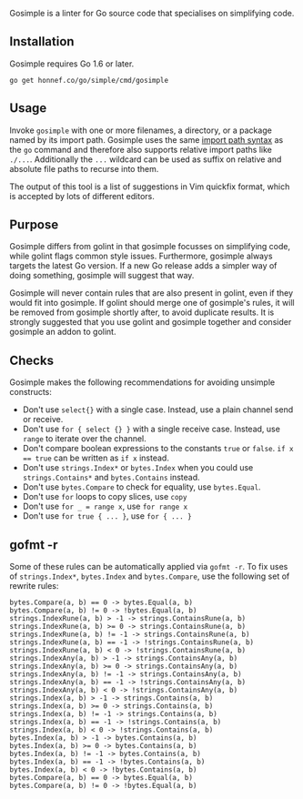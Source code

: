 Gosimple is a linter for Go source code that specialises on
simplifying code.

## Installation

Gosimple requires Go 1.6 or later.

    go get honnef.co/go/simple/cmd/gosimple

## Usage

Invoke `gosimple` with one or more filenames, a directory, or a package named
by its import path. Gosimple uses the same
[import path syntax](https://golang.org/cmd/go/#hdr-Import_path_syntax) as
the `go` command and therefore
also supports relative import paths like `./...`. Additionally the `...`
wildcard can be used as suffix on relative and absolute file paths to recurse
into them.

The output of this tool is a list of suggestions in Vim quickfix format,
which is accepted by lots of different editors.

## Purpose

Gosimple differs from golint in that gosimple focusses on simplifying
code, while golint flags common style issues. Furthermore, gosimple
always targets the latest Go version. If a new Go release adds a
simpler way of doing something, gosimple will suggest that way.

Gosimple will never contain rules that are also present in golint,
even if they would fit into gosimple. If golint should merge one of
gosimple's rules, it will be removed from gosimple shortly after, to
avoid duplicate results. It is strongly suggested that you use golint
and gosimple together and consider gosimple an addon to golint.

## Checks

Gosimple makes the following recommendations for avoiding unsimple
constructs:

- Don't use `select{}` with a single case. Instead, use a plain
  channel send or receive.
- Don't use `for { select {} }` with a single receive case. Instead,
  use `range` to iterate over the channel.
- Don't compare boolean expressions to the constants `true` or
  `false`. `if x == true` can be written as `if x` instead.
- Don't use `strings.Index*` or `bytes.Index` when you could use
  `strings.Contains*` and `bytes.Contains` instead.
- Don't use `bytes.Compare` to check for equality, use `bytes.Equal`.
- Don't use `for` loops to copy slices, use `copy`
- Don't use `for _ = range x`, use `for range x`
- Don't use `for true { ... }`, use `for { ... }`

## gofmt -r

Some of these rules can be automatically applied via `gofmt -r`. To
fix uses of `strings.Index*`, `bytes.Index` and `bytes.Compare`, use
the following set of rewrite rules:

```
bytes.Compare(a, b) == 0 -> bytes.Equal(a, b)
bytes.Compare(a, b) != 0 -> !bytes.Equal(a, b)
strings.IndexRune(a, b) > -1 -> strings.ContainsRune(a, b)
strings.IndexRune(a, b) >= 0 -> strings.ContainsRune(a, b)
strings.IndexRune(a, b) != -1 -> strings.ContainsRune(a, b)
strings.IndexRune(a, b) == -1 -> !strings.ContainsRune(a, b)
strings.IndexRune(a, b) < 0 -> !strings.ContainsRune(a, b)
strings.IndexAny(a, b) > -1 -> strings.ContainsAny(a, b)
strings.IndexAny(a, b) >= 0 -> strings.ContainsAny(a, b)
strings.IndexAny(a, b) != -1 -> strings.ContainsAny(a, b)
strings.IndexAny(a, b) == -1 -> !strings.ContainsAny(a, b)
strings.IndexAny(a, b) < 0 -> !strings.ContainsAny(a, b)
strings.Index(a, b) > -1 -> strings.Contains(a, b)
strings.Index(a, b) >= 0 -> strings.Contains(a, b)
strings.Index(a, b) != -1 -> strings.Contains(a, b)
strings.Index(a, b) == -1 -> !strings.Contains(a, b)
strings.Index(a, b) < 0 -> !strings.Contains(a, b)
bytes.Index(a, b) > -1 -> bytes.Contains(a, b)
bytes.Index(a, b) >= 0 -> bytes.Contains(a, b)
bytes.Index(a, b) != -1 -> bytes.Contains(a, b)
bytes.Index(a, b) == -1 -> !bytes.Contains(a, b)
bytes.Index(a, b) < 0 -> !bytes.Contains(a, b)
bytes.Compare(a, b) == 0 -> bytes.Equal(a, b)
bytes.Compare(a, b) != 0 -> !bytes.Equal(a, b)
```
